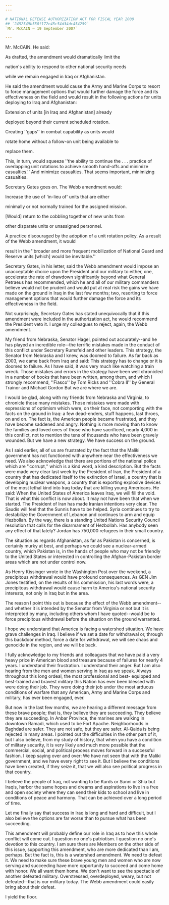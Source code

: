 ```yaml
---
---

# NATIONAL DEFENSE AUTHORIZATION ACT FOR FISCAL YEAR 2008
## `2452549b550f172e45c54d34dc454259`
`Mr. McCAIN — 19 September 2007`

---
```



Mr. McCAIN. He said:




 As drafted, the amendment would dramatically limit the 


 nation's ability to respond to other national security needs 


 while we remain engaged in Iraq or Afghanistan.


He said the amendment would cause the Army and Marine Corps to resort 
to force management options that would further damage the force and its 
effectiveness on the field and would result in the following actions 
for units deploying to Iraq and Afghanistan:




 Extension of units [in Iraq and Afghanistan] already 


 deployed beyond their current scheduled rotation.



 Creating ''gaps'' in combat capability as units would 


 rotate home without a follow-on unit being available to 


 replace them.


This, in turn, would squeeze ''the ability to continue the . . . 
practice of overlapping unit rotations to achieve smooth hand-offs and 
minimize casualties.'' And minimize casualties. That seems important, 
minimizing casualties.

Secretary Gates goes on. The Webb amendment would:




 Increase the use of 'in-lieu of' units that are either 


 minimally or not normally trained for the assigned mission.



 [Would] return to the cobbling together of new units from 


 other disparate units or unassigned personnel.


A practice discouraged by the adoption of a unit rotation policy. As 
a result of the Webb amendment, it would


result in the ''broader and more frequent mobilization of National 
Guard and Reserve units [which] would be inevitable.''

Secretary Gates, in his letter, said the Webb amendment would impose 
an unacceptable choice upon the President and our military to either, 
one, accelerate the rate of drawdown significantly beyond what General 
Petraeus has recommended, which he and all of our military commanders 
believe would not be prudent and would put at real risk the gains we 
have made on the ground in Iraq in the last few months; two, resorting 
to force management options that would further damage the force and its 
effectiveness in the field.

Not surprisingly, Secretary Gates has stated unequivocally that if 
this amendment were included in the authorization act, he would 
recommend the President veto it. I urge my colleagues to reject, again, 
the Webb amendment.

My friend from Nebraska, Senator Hagel, pointed out accurately--and 
he has played an incredible role--the terrific mistakes made in the 
conduct of this conflict under Secretary Rumsfeld and other leaders. 
This strategy, the Senator from Nebraska and I knew, was doomed to 
failure. As far back as 2003, we came back from Iraq and said: This 
strategy has to change or it is doomed to failure. As I have said, it 
was very much like watching a train wreck. Those mistakes and errors in 
the strategy have been well chronicled in a number of books that have 
been written, among them, and which I strongly recommend, ''Fiasco'' by 
Tom Ricks and ''Cobra II'' by General Trainor and Michael Gordon But we 
are where we are.

I would be glad, along with my friends from Nebraska and Virginia, to 
chronicle those many mistakes. Those mistakes were made with 
expressions of optimism which were, on their face, not comporting with 
the facts on the ground in Iraq: a few dead-enders, stuff happens, last 
throes, on and on. The fact is, the American people became frustrated, 
and they have become saddened and angry. Nothing is more moving than to 
know the families and loved ones of those who have sacrificed, nearly 
4,000 in this conflict, not to mention the tens of thousands who have 
been gravely wounded. But we have a new strategy. We have success on 
the ground.

As I said earlier, all of us are frustrated by the fact that the 
Maliki government has not functioned with anywhere near the 
effectiveness we need. We also acknowledge that there are portions of 
the national police which are ''corrupt,'' which is a kind word, a kind 
description. But the facts were made very clear last week by the 
President of Iran, the President of a country that has dedicated itself 
to the extinction of Israel, a country that is developing nuclear 
weapons, a country that is exporting explosive devices of the most 
lethal kind into Iraq today that are killing young Americans. He said: 
When the United States of America leaves Iraq, we will fill the void. 
That is what this conflict is now about. It may not have been that when 
we started. The President of Iran has made Iranian intentions very 
clear. The Saudis will feel that the Sunnis have to be helped. Syria 
continues to try to destabilize the Government of Lebanon and continues 
to arm and equip Hezbollah. By the way, there is a standing United 
Nations Security Council resolution that calls for the disarmament of 
Hezbollah. Has anybody seen any effect of that lately? Jordan has 
750,000 refugees in their small country.

The situation as regards Afghanistan, as far as Pakistan is 
concerned, is certainly murky at best, and perhaps we could see a 
nuclear-armed country, which Pakistan is, in the hands of people who 
may not be friendly to the United States or interested in controlling 
the Afghan-Pakistan border areas which are not under control now.

As Henry Kissinger wrote in the Washington Post over the weekend, a 
precipitous withdrawal would have profound consequences. As GEN Jim 
Jones testified, on the results of his commission, his last words were, 
a precipitous withdrawal would cause harm to America's national 
security interests, not only in Iraq but in the area.

The reason I point this out is because the effect of the Webb 
amendment--and whether it is intended by the Senator from Virginia or 
not but it is interpreted by many, including others whom I have 
quoted--would be to force precipitous withdrawal before the situation 
on the ground warranted.

I hope we understand that America is facing a watershed situation. We 
have grave challenges in Iraq. I believe if we set a date for 
withdrawal or, through this backdoor method, force a date for 
withdrawal, we will see chaos and genocide in the region, and we will 
be back.

I fully acknowledge to my friends and colleagues that we have paid a 
very heavy price in American blood and treasure because of failures for 
nearly 4 years. I understand their frustration. I understand their 
anger. But I am also hearing from the men and women serving in Iraq as 
we speak. Always throughout this long ordeal, the most professional and 
best- equipped and best-trained and bravest military this Nation has 
ever been blessed with were doing their job. They were doing their job 
under the most arduous conditions of warfare that any American, Army 
and Marine Corps and military, has ever been engaged, ever.

But now in the last few months, we are hearing a different message 
from these brave people; that is, they believe they are succeeding. 
They believe they are succeeding. In Anbar Province, the marines are 
walking in downtown Ramadi, which used to be Fort Apache. Neighborhoods 
in Baghdad are safer. They are not safe, but they are safer. Al-Qaida 
is being rejected in many areas. I pointed out the difficulties in the 
other part of it, but I also believe, from my study of history, that 
when you have a condition of military security, it is very likely and 
much more possible that the commercial, social, and political process 
moves forward in a successful fashion. I keep saying over and over: We 
have not seen that with the Maliki government, and we have every right 
to see it. But I believe the conditions have been created, if they 
seize it, that we will also see political progress in that country.

I believe the people of Iraq, not wanting to be Kurds or Sunni or 
Shia but Iraqis, harbor the same hopes and dreams and aspirations to 
live in a free and open society where they can send their kids to 
school and live in conditions of peace and harmony. That can be 
achieved over a long period of time.

Let me finally say that success in Iraq is long and hard and 
difficult, but I also believe the options are far worse than to pursue 
what has been succeeding.

This amendment will probably define our role in Iraq as to how this 
whole conflict will come out. I question no one's patriotism. I 
question no one's devotion to this country. I am sure there are Members 
on the other side of this issue, supporting this amendment, who are 
more dedicated than I am, perhaps. But the fact is, this is a watershed 
amendment. We need to defeat it. We need to make sure these brave young 
men and women who are now serving and succeeding have more opportunity 
to succeed and come home with honor. We all want them home. We don't 
want to see the spectacle of another defeated military. Overstressed, 
overdeployed, weary, but not defeated--that is our military today. The 
Webb amendment could easily bring about their defeat.

I yield the floor.